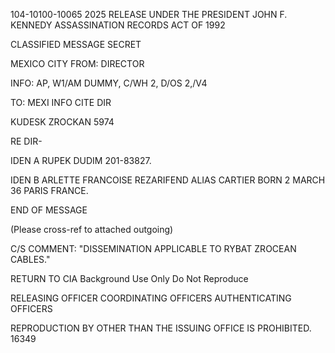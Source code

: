 104-10100-10065
2025 RELEASE UNDER THE PRESIDENT JOHN F. KENNEDY ASSASSINATION RECORDS ACT OF 1992

CLASSIFIED MESSAGE
SECRET

MEXICO CITY
FROM: DIRECTOR

INFO:  AP, W1/AM DUMMY, C/WH 2, D/OS 2,/V4

TO: MEXI INFO CITE DIR

KUDESK ZROCKAN  5974

RE DIR-

IDEN A RUPEK DUDIM 201-83827.

IDEN B ARLETTE FRANCOISE REZARIFEND ALIAS CARTIER BORN 2 MARCH 36 PARIS FRANCE.

END OF MESSAGE

(Please cross-ref to attached outgoing)

C/S COMMENT: "DISSEMINATION APPLICABLE TO RYBAT ZROCEAN CABLES."

RETURN TO CIA
Background Use Only
Do Not Reproduce

RELEASING OFFICER COORDINATING OFFICERS AUTHENTICATING OFFICERS

REPRODUCTION BY OTHER THAN THE ISSUING OFFICE IS PROHIBITED.
16349
